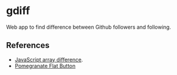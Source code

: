 # gdiff
Web app to find difference between Github followers and following.

## References
* [JavaScript array difference](http://stackoverflow.com/a/4026828).
* [Pomegranate Flat Button](http://cssdeck.com/labs/beautiful-flat-buttons)
